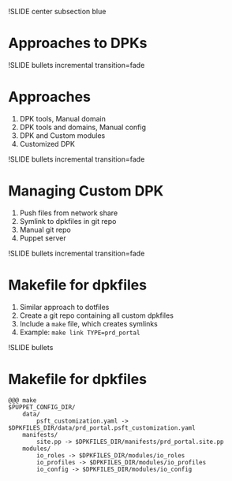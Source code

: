 !SLIDE center subsection blue

# Approaches to DPKs

!SLIDE bullets incremental transition=fade

# Approaches

1. DPK tools, Manual domain
1. DPK tools and domains, Manual config
1. DPK and Custom modules
1. Customized DPK

!SLIDE bullets incremental transition=fade

# Managing Custom DPK

1. Push files from network share
1. Symlink to dpkfiles in git repo
1. Manual git repo
1. Puppet server

!SLIDE bullets incremental transition=fade

# Makefile for dpkfiles

1. Similar approach to dotfiles
1. Create a git repo containing all custom dpkfiles
1. Include a `make` file, which creates symlinks
1. Example: `make link TYPE=prd_portal`

!SLIDE bullets

# Makefile for dpkfiles

    @@@ make
    $PUPPET_CONFIG_DIR/
        data/
            psft_customization.yaml -> $DPKFILES_DIR/data/prd_portal.psft_customization.yaml
        manifests/
            site.pp -> $DPKFILES_DIR/manifests/prd_portal.site.pp
        modules/
            io_roles -> $DPKFILES_DIR/modules/io_roles
            io_profiles -> $DPKFILES_DIR/modules/io_profiles
            io_config -> $DPKFILES_DIR/modules/io_config
